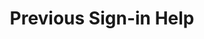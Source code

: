 ---
  id: "2108"
  fieldLayoutId: "89"
  uid: "a52fa019-5b88-4c36-aeef-84cadc47948a"
  enabled: "1"
  archived: "0"
  dateCreated: "2018-05-12 21:23:30"
  dateUpdated: "2019-01-28 02:47:25"
  siteSettingsId: "2108"
  slug: "previous-sign-in-help"
  siteId: "1"
  uri: "patterns/web/entry/previous-sign-in-help"
  enabledForSite: "1"
  sectionId: "2"
  typeId: "2"
  authorId: "1"
  postdateCreated: "2018-05-12 21:21:00"
  expirydateCreated: null
  contentId: "2108"
  title: "Previous Sign-in Help"
  field_allColorsComputed: null
  field_allColorsComputedIllustration: null
  field_allColorsComputedThumbnail: null
  field_appDescription: null
  field_appDescriptionSentiment: null
  field_audio: "0"
  field_authorFaq: null
  field_bgThumbPosition: "center center"
  field_body: null
  field_captureSize: null
  field_categoriesRaw: "keeping context,\nrecall,"
  field_categoryInPlainText: null
  field_coldThumbTransform: null
  field_colorPalette: null
  field_contributorName: null
  field_contributorUrl: null
  field_coverColor: null
  field_dominantColor: null
  field_externalContributor: "0"
  field_fetchWebsiteData: null
  field_fullName: null
  field_gfycatSource: null
  field_gif: "0"
  field_gumletUrl: null
  field_gumletUrlNoPreParse: null
  field_howHelps: "<p><strong>Keeping Context and Recall Aid. </strong></p>\n<p>Internet navigation is a convoluted activity that implies logging-in into multiple services and interacting with various systems. Although this little solution doesn't add a disruptive amount of value, it certainly helps users to keep a stable context, and it decreases the cognitive load of remembering what service did they use to sign-up.</p>"
  field_howWorks: "<p>When Spectrum users sign-up, they are presented with three possible authentication providers (Twitter, Facebook, and Google). After users sign-up, there's a small chance that the users will log-out after finishing their activity in Spectrum.</p>\n<p>Since Spectrum is a service that might be used less regularly than other services (like the ones provided by the authenticators), it's very likely that users will forget which of the sign-up option they chose when they joined Spectrum.</p>\n<p>Spectrum adds a small affordance above the sign-in button(s) to remind the users which authentication service was used the last time they visited that page.</p>\n<p>Note: This solution uses browser cookies. The solution will not work when users voluntarily or involuntarily remove their browsing cookies.</p>"
  field_iconColors: null
  field_iconComputedColors: null
  field_illustrationSource: null
  field_imagePathRaw: "https://s3-us-west-2.amazonaws.com/waveguideio/captures/wave-backup/spectrum.jpg"
  field_imageTextOcr: null
  field_depthArticleBody: null
  field_lpSentimentScore: null
  field_lpUrl: null
  field_mediaEmbed: "<figure><img src=\"{asset:2098:url||https://s3-us-west-2.amazonaws.com/waveguideio/captures/wave-backup/spectrum.jpg}\" alt=\"\" /></figure>"
  field_mobileId: null
  field_mobileShotSrc: null
  field_newsObject: null
  field_pageFetchJsonString: null
  field_patternSrc: "Spectrum Chat"
  field_platformRaw: "Web"
  field_qualityDescription: null
  field_rawResponse: null
  field_readingDuration: null
  field_readingDurationSeconds: null
  field_readingEaseLevel: null
  field_readingEaseScore: null
  field_references: null
  field_screenshotColors: null
  field_screenshotComputedColors: null
  field_sourceFromArchive: null
  field_strategyDescription: null
  field_thumbColors: null
  field_thumbVideoUrl: null
  field_webDescription: null
  field_webTitle: null
  field_what: "<p>This is a solution found in the login screen of Spectrum (https://spectrum.chat). It helps Spectrum users to remember which authentication provider did they use the last time they logged-in (or when they signed-up).</p>"
  root: null
  lft: null
  rgt: null
  level: null
  structureId: null
  layout: layouts/post.njk
---